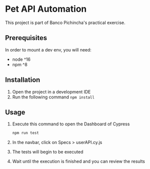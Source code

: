 # Pet API Automation

This project is part of Banco Pichincha's practical exercise.

## Prerequisites
In order to mount a dev env, you will need:

- node ^16
- npm ^8

## Installation

1. Open the project in a development IDE
2. Run the following command `npm install`

## Usage

1. Execute this command to open the Dashboard of Cypress

   ```bash
   npm run test
   ```
   
2. In the navbar, click on Specs > userAPI.cy.js
3. The tests will begin to be executed
4. Wait until the execution is finished and you can review the results